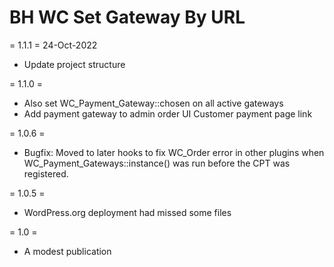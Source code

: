 # BH WC Set Gateway By URL

= 1.1.1 = 24-Oct-2022

* Update project structure

= 1.1.0 =

* Also set WC_Payment_Gateway::chosen on all active gateways
* Add payment gateway to admin order UI Customer payment page link

= 1.0.6 =
* Bugfix: Moved to later hooks to fix WC_Order error in other plugins when WC_Payment_Gateways::instance() was run before the CPT was registered.

= 1.0.5 =
* WordPress.org deployment had missed some files

= 1.0 =
* A modest publication